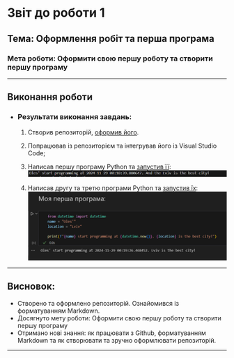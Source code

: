 # Звіт до роботи 1
## Тема: Оформлення робіт та перша програма
### Мета роботи: Оформити свою першу роботу та створити першу програму

---
## Виконання роботи
* ### Результати виконання завдань:
    1. Створив репозиторій, [оформив його](https://github.com/okukharyk/Python).
    1. Попрацював із репозиторієм та інтегрував його із Visual Studio Code;
    1. Написав першу програму Python та [запустив її](./main.py):
    ![alt text](image.png)

    1. Написав другу та третю програми Python та [запустив їх](./main.ipynb):
    ![alt text](image-1.png)

---

## Висновок:

- Створено та оформлено репозиторій. Ознайомився із форматуванням Markdown. 
- Досягнуто мету роботи: Оформити свою першу роботу та створити першу програму
- Отримано нові знання: як працювати з Github, форматуванням Markdown та як створювати та зручно оформлювати репозиторій. 

---
⠀⠀⠀⠀